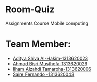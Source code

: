 # Room-Quiz
Assignments Course Mobile computing 
# Team Member:

- [Aditya Shiva Al-Hakim-1313620023](https://github.com/lawytel)
- [Ahmad Bisri Musthofa-1313620026](https://github.com/Abim29)
- [Ilham Alzahdi Tamaroha-1313620006](https://github.com/ilhamalzahdii)
- [Saire Fernando -1313620043](https://github.com/sairefernando)
